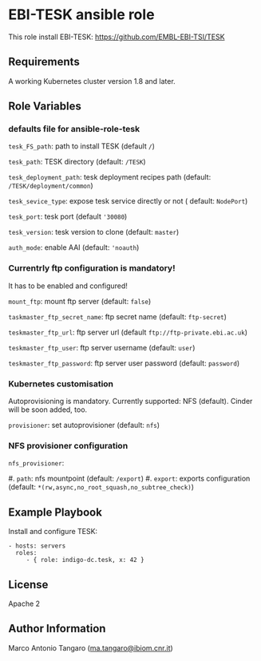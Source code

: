 EBI-TESK ansible role
=====================

This role install EBI-TESK: https://github.com/EMBL-EBI-TSI/TESK

Requirements
------------

A working Kubernetes cluster version 1.8 and later.

Role Variables
--------------

### defaults file for ansible-role-tesk ###

``tesk_FS_path``: path to install TESK (default ``/``)

``tesk_path``: TESK directory (default: ``/TESK``)

``tesk_deployment_path``: tesk deployment recipes path (default: ``/TESK/deployment/common``)

``tesk_sevice_type``: expose tesk service directly or not ( default: ``NodePort``)

``tesk_port``: tesk port (default ``'30080``)

``tesk_version``: tesk version to clone (default: ``master``)

``auth_mode``: enable AAI (default: ``'noauth``)

### Currentrly ftp configuration is mandatory! ###
It has to be enabled and configured!

``mount_ftp``: mount ftp server (default: ``false``)

``taskmaster_ftp_secret_name``: ftp secret name (default: ``ftp-secret``)

``teskmaster_ftp_url``: ftp server url (default ``ftp://ftp-private.ebi.ac.uk``)

``teskmaster_ftp_user``: ftp server username (default: ``user``)

``teskmaster_ftp_password``: ftp server user password (default: ``password``)

### Kubernetes customisation ###
Autoprovisioning is mandatory.
Currently supported: NFS (default). Cinder will be soon added, too.

``provisioner``: set autoprovisioner (default: ``nfs``)

### NFS provisioner configuration ###
``nfs_provisioner``:

  #. ``path``: nfs mountpoint (default: ``/export``)
  #. ``export``: exports configuration (default: ``*(rw,async,no_root_squash,no_subtree_check)``)

Example Playbook
----------------

Install and configure TESK:

    - hosts: servers
      roles:
         - { role: indigo-dc.tesk, x: 42 }

License
-------

Apache 2

Author Information
------------------

Marco Antonio Tangaro (ma.tangaro@ibiom.cnr.it)
